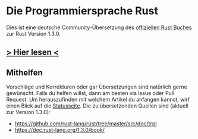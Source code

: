 # Die Programmiersprache Rust

Dies ist eine deutsche Community-Übersetzung des [offiziellen Rust Buches](https://doc.rust-lang.org/1.3.0/book/) zur Rust Version 1.3.0.

## [> Hier lesen <](https://panicbit.github.io/rustbook-de)

## Mithelfen
Vorschläge und Korrekturen oder gar Übersetzungen sind
natürlich gerne gewünscht.
Falls du helfen willst, dann am besten via Issue oder Pull Request.
Um herauszufinden mit welchem Artikel du anfangen kannst,
wirf einen Blick auf die [Statusseite](https://github.com/panicbit/rustbook-de/wiki/Status).
Die zu übersetzenden Quellen sind (aktuell zur Version 1.3.0):
* https://github.com/rust-lang/rust/tree/master/src/doc/trpl
* https://doc.rust-lang.org/1.3.0/book/
